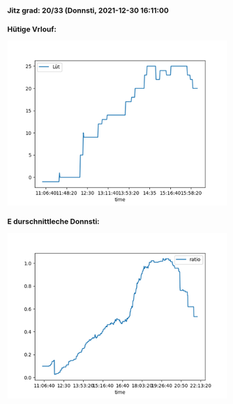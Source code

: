 ### Jitz grad: 20/33 (Donnsti, 2021-12-30 16:11:00

### Hütige Vrlouf:
![Graph](Today.png)

### E durschnittleche Donnsti:
![Graph](Donnsti.png)